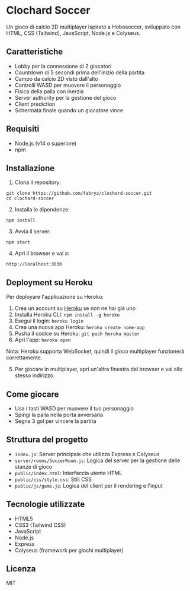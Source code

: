 # Clochard Soccer

Un gioco di calcio 2D multiplayer ispirato a Hobosoccer, sviluppato con HTML, CSS (Tailwind), JavaScript, Node.js e Colyseus.

## Caratteristiche

- Lobby per la connessione di 2 giocatori
- Countdown di 5 secondi prima dell'inizio della partita
- Campo da calcio 2D visto dall'alto
- Controlli WASD per muovere il personaggio
- Fisica della palla con inerzia
- Server authority per la gestione del gioco
- Client prediction
- Schermata finale quando un giocatore vince

## Requisiti

- Node.js (v14 o superiore)
- npm

## Installazione

1. Clona il repository:
```
git clone https://github.com/fabryz/clochard-soccer.git
cd clochard-soccer
```

2. Installa le dipendenze:
```
npm install
```

3. Avvia il server:
```
npm start
```

4. Apri il browser e vai a:
```
http://localhost:3030
```

## Deployment su Heroku

Per deployare l'applicazione su Heroku:

1. Crea un account su [Heroku](https://heroku.com) se non ne hai già uno
2. Installa Heroku CLI: `npm install -g heroku`
3. Esegui il login: `heroku login`
4. Crea una nuova app Heroku: `heroku create nome-app`
5. Pusha il codice su Heroku: `git push heroku master`
6. Apri l'app: `heroku open`

Nota: Heroku supporta WebSocket, quindi il gioco multiplayer funzionerà correttamente.

5. Per giocare in multiplayer, apri un'altra finestra del browser e vai allo stesso indirizzo.

## Come giocare

- Usa i tasti WASD per muovere il tuo personaggio
- Spingi la palla nella porta avversaria
- Segna 3 gol per vincere la partita

## Struttura del progetto

- `index.js`: Server principale che utilizza Express e Colyseus
- `server/rooms/SoccerRoom.js`: Logica del server per la gestione delle stanze di gioco
- `public/index.html`: Interfaccia utente HTML
- `public/css/style.css`: Stili CSS
- `public/js/game.js`: Logica del client per il rendering e l'input

## Tecnologie utilizzate

- HTML5
- CSS3 (Tailwind CSS)
- JavaScript
- Node.js
- Express
- Colyseus (framework per giochi multiplayer)

## Licenza

MIT
